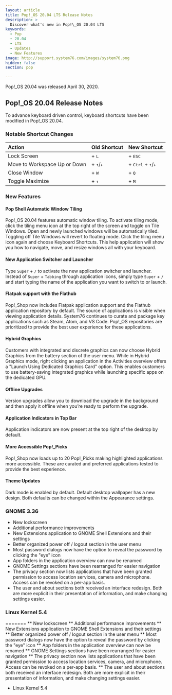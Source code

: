 ```yaml
---
layout: article
title: Pop!_OS 20.04 LTS Release Notes
description: >
  Discover what's new in Pop!\_OS 20.04 LTS
keywords:
  - Pop
  - 20.04
  - LTS
  - Updates
  - New Features
image: http://support.system76.com/images/system76.png
hidden: false
section: pop

---
```


Pop!\_OS 20.04 was released April 30, 2020.

## Pop!\_OS 20.04 Release Notes

To advance keyboard driven control, keyboard shortcuts have been modified in Pop!\_OS 20.04.

### Notable Shortcut Changes

|          Action            |     Old Shortcut      |      New Shortcut  |
|:---------------------------| :-------------------- |--------------------|
Lock Screen                 | <kbd><span class="fl-pop-key"></span></kbd> + <kbd>L</kbd> | <kbd><span class="fl-pop-key"></span></kbd> + <kbd>ESC</kbd> |
Move to Workspace Up or Down | <kbd><span class="fl-pop-key"></span></kbd> + <kbd>↑</kbd>/<kbd>↓</kbd> | <kbd><span class="fl-pop-key"></span></kbd> + <kbd>Ctrl</kbd> + <kbd>↑</kbd>/<kbd>↓</kbd> |
Close Window                 | <kbd><span class="fl-pop-key"></span></kbd> + <kbd>W</kbd> | <kbd><span class="fl-pop-key"></span></kbd> + <kbd>Q</kbd>
Toggle Maximize              | <kbd><span class="fl-pop-key"></span></kbd> + <kbd>↑</kbd> | <kbd><span class="fl-pop-key"></span></kbd> + <kbd>M</kbd>

### New Features

#### Pop Shell Automatic Window Tiling
Pop!\_OS 20.04 features automatic window tiling. To activate tiling mode, click the tiling menu icon at the top right of the screen and toggle on Tile Windows. Open and newly launched windows will be automatically tiled. Toggling off Tile Windows will revert to floating mode. Click the tiling menu icon again and choose Keyboard Shortcuts. This help application will show you how to navigate, move, and resize windows all with your keyboard.

#### New Application Switcher and Launcher
Type `Super` + `/` to activate the new application switcher and launcher. Instead of `Super` + `Tabbing` through application icons, simply type `Super` + `/` and start typing the name of the application you want to switch to or launch.

#### Flatpak support with the Flathub
Pop!\_Shop now includes Flatpak application support and the Flathub application repository by default. The source of applications is visible when viewing application details. System76 continues to curate and package key applications such as Steam, Atom, and VS Code. Pop!\_OS repositories are prioritized to provide the best user experience for these applications.

#### Hybrid Graphics
Customers with integrated and discrete graphics can now choose Hybrid Graphics from the battery section of the user menu. While in Hybrid Graphics mode, right clicking an application in the Activities overview offers a "Launch Using Dedicated Graphics Card" option. This enables customers to use battery-saving integrated graphics while launching specific apps on the dedicated GPU.

#### Offline Upgrades
Version upgrades allow you to download the upgrade in the background and then apply it offline when you’re ready to perform the upgrade.

#### Application Indicators in Top Bar
Application indicators are now present at the top right of the desktop by default.

#### More Accessible Pop!\_Picks
Pop!\_Shop now loads up to 20 Pop!\_Picks making highlighted applications more accessible. These are curated and preferred applications tested to provide the best experience.

#### Theme Updates
Dark mode is enabled by default. Default desktop wallpaper has a new design. Both defaults can be changed within the Appearance settings.

### GNOME 3.36
* New lockscreen
* Additional performance improvements
* New Extensions application to GNOME Shell Extensions and their settings
* Better organized power off / logout section in the user menu
* Most password dialogs now have the option to reveal the password by clicking the "eye" icon
* App folders in the application overview can now be renamed
* GNOME Settings sections have been rearranged for easier navigation
* The privacy section now lists applications that have been granted permission to access location services, camera and microphone. Access can be revoked on a per-app basis.
* The user and about sections both received an interface redesign. Both are more explicit in their presentation of information, and make changing settings easier.

### Linux Kernel 5.4
=======
** New lockscreen
** Additional performance improvements
** New Extensions application to GNOME Shell Extensions and their settings
** Better organized power off / logout section in the user menu
** Most password dialogs now have the option to reveal the password by clicking the "eye" icon
** App folders in the application overview can now be renamed
** GNOME Settings sections have been rearranged for easier navigation
** The privacy section now lists applications that have been granted permission to access location services, camera, and microphone. Access can be revoked on a per-app basis.
** The user and about sections both received an interface redesign. Both are more explicit in their presentation of information, and make changing settings easier.

* Linux Kernel 5.4
